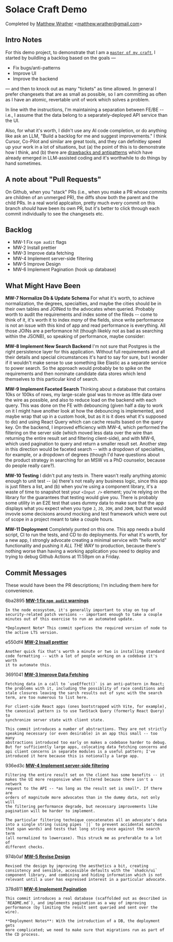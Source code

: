 # Solace Craft Demo

Completed by [Matthew Wrather](https://www.linkedin.com/in/mwrather) <[matthew.wrather@gmail.com](mailto:matthew.wrather@gmail.com)>

## Intro Notes

For this demo project, to demonstrate that I am a [`master of my craft`](https://jobs.ashbyhq.com/solace/019c9ce5-4053-4f5b-a639-d75a9e862c56?departmentId=64964734-4f1b-46d6-9828-1dd5d8eea077), I started by buildling a backlog based on the goals &mdash;

- Fix bugs/anti-patterns
- Improve UI
- Improve the backend

&mdash; and then to knock out as many "tickets" as time allowed. In general I prefer changesets that are as small as possible, so I am committing as often as I have an atomic, revertable unit of work which solves a problem.

In line with the instructions, I'm maintaining a separation between FE/BE -- i.e., I assume that the data belong to a separately-deployed API service than the UI.

Also, for what it's worth, I didn't use any AI code completion, or do anything like ask an LLM, "Build a backlog for me and suggest improvements." I think Cursor, Co-Pilot and similar are great tools, and they can definitley speed up your work in a lot of situations, but (a) the point of this is to demonstrate how I think, and (b) there are [drawbacks and antipatterns](https://www.thoughtworks.com/radar) which have already emerged in LLM-assisted coding and it's worthwhile to do things by hand sometimes.

## A note about "Pull Requests"

On Github, when you "stack" PRs (i.e., when you make a PR whose commits are children of an unmerged PR), the diffs show both the parent and the child PRs. In a real world applcaiton, pretty much every commit on this branch _should_ have been its own PR, but it's better to click through each commit individually to see the changesets etc.

## Backlog

- MW-1 Fix `npm audit` flags
- MW-2 Install prettier
- MW-3 Improve data fetching
- MW-4 Implement server-side filtering
- MW-5 Improve Design
- MW-6 Implement Pagination (hook up database)

## What Might Have Been

**MW-7 Normalize Db & Update Schema**
For what it's worth, to achieve normalization, the degrees, specialties, and maybe the cities should be in their own tables and JOINed to the advocates when queried. Probably worth to audit the requirements and index some of the fileds -- come to think of it, it's worth it to index _many_ of the fields, since write performance is not an issue with this kind of app and read performance is everything. All those JOINs are a performance hit (though likekly not as bad as searching within the JSONB), so speaking of performance, maybe consider:

**MW-8 Implement New Search Backend**
I'm not sure that Postgres is the right persistence layer for this application. Without full requirements and all their details and special circumstances it's hard to say for sure, but I wonder if it wouldn't make sense to use something like Elastic as a separate service to power search. So the approach would probably be to spike on the requirements and then nominate candidate data stores which lend themselves to this particular kind of search.

**MW-9 Implement Faceted Search**
Thinking about a database that contains 10ks or 100ks of rows, my large-scale goal was to move as little data over the wire as possible, and also to reduce load on the backend with each query. This was done on the FE with debouncing (given half a day to work on it I might have another look at how the debouncing is implemented, and maybe wrap that up in a custom hook, but as it is it does what it's supposed to do) and using React Query which can cache results based on the query key. On the backend, I improved efficiency with MW-4, which performed the filtering on the server side (which moved less data over the wire than returning the entire result set and filtering client-side), and with MW-6, which used pagination to query and return a smaller result set. Another step in this direction would be faceted search -- with a dropdown of specialties, for example, or a dropdown of degrees (though I'd have questions about the product strategy in searching for an MSW vs a PhD counselor, because do people really care?).

**MW-10 Testing**
I didn't put any tests in. There wasn't really anything atomic enough to unit test -- (a) there's not really any business logic, since this app is just filters a list, and (b) when you're using a component library, it's a waste of time to snapshot test your `<Input />` element; you're relying on the library for the guarantees that testing would give you. There is probably some utility in an E2E test that uses dummy data to make sure that the app displays what you expect when you type `J`, `JO`, `JOH`, and `JOHN`, but that would invovle some decisions around mocking and test framework which were out of scope in a project meant to take a couple hours.

**MW-11 Deployment**
Completely punted on this one. This app needs a build script, CI to run the tests, and CD to do deployments. For what it's worth, for a new app, I strongly advocate creating a minimal service with "hello world" functionality and pushing it _ALL THE WAY_ to production, because there's nothing worse than having a working application you need to deploy and trying to debug Github Actions at 11:59pm on a Friday.

## Commit Messages

These would have been the PR descriptions; I'm including them here for convenience.

6ba2895 [**MW-1 fix `npm audit` warnings**](https://github.com/mwrather/solace-demo/commit/6ba2895169e6cd82b04a9b4584906758e1087d21)

```
In the node ecosystem, it's generally important to stay on top of
security-related patch versions -- important enough to take a couple
minutes out of this exercise to run an automated update.

*Deployment Note* This commit spefices the required version of node to
the active LTS version.
```

e550df4 [**MW-2 Insall prettier**](https://github.com/mwrather/solace-demo/commit/e550df4b5a60020639423855cfc57736220ade25)

```
Another quick fix that's worth a minute or two is installing standard
code formatting -- with a lot of people working on a codebase it's worth
it to automate this.
```

3691041 [**MW-3 Improve Data Fetching**](https://github.com/mwrather/solace-demo/commit/36910415a4aa630b52b20f475785404ff6824cc9)

```
Fetching data in a call to `useEffect()` is an anti-pattern in React;
the problems with it, including the possiblity of race conditions and
stale closures leaving the sarch results out of sync with the search
term, are too numerous to list here.

For client-side React apps (ones bootstrapped with Vite, for example),
the canonical pattern is to use TanStack Query (formerly React Query) to
synchronize server state with client state.

This commit introduces a number of abstractions. They are not strictly
speaking necessary (or even desirable) in an app this small -- too many
abstractions introduced too early on makes a codebase harder to debug.
But for sufficiently large apps, colocating data fetching concerns and
api client concerns in separate modules is a useful pattern; I've
introduced it here because this is notionally a large app.
```

936ed3c [**MW-4 Implement server-side filtering**](https://github.com/mwrather/solace-demo/commit/936ed3c40d3a472cf35ffd987bcdac7d7859f7f9)

```
Filtering the entire result set on the client has some benefits -- it
makes the UI more responsive when filtered because there isn't a network
request to the API -- *as long as the result set is small*. If there are
orders of magnitude more advocates than in the dummy data, not only will
the filtering performance degrade, but necessary improvements like
pagination will be harder to implement.

The particular filtering technique concatenates all an advocate's data
into a single string (using pipes `||` to prevent accidental matches
that span words) and tests that long string once against the search term
(all normalized to lowercase). This struck me as preferable to a lot of
different checks.
```

974b0af [**MW-5 Revise Design**](https://github.com/mwrather/solace-demo/commit/974b0afe1da474b22b09c00e9e2e4a37c21e5ecf)

```
Revised the design by improving the aesthetics a bit, creating
consistency and sensible, accessible defaults with the `shadcn/ui`
component library, and combining and hiding information which is not
relevant until a user has expressed interest in a particular advocate.
```

378d811 [**MW-6 Implement Pagination**](https://github.com/mwrather/solace-demo/commit/378d811bbb62b5b6d49fc8ba06b3e93b97375a27)

```
This commit introduces a real database (scaffolded out as described in
`README.md`), and implements pagination as a way of improving
performance (by limiting the result sent queried and sent over the
wire).

**Deployment Notes**: With the introduction of a DB, the deployment gets
more complicated; we need to make sure that migrations run as part of
the CD process.
```
